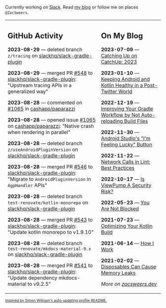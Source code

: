 Currently working on [Slack](https://slack.com/). Read [my blog](https://zacsweers.dev/) or follow me on places `@ZacSweers`.

<table><tr><td valign="top" width="60%">

## GitHub Activity
<!-- githubActivity starts -->
**2023-08-29** — deleted branch `z/tracing` on [slackhq/slack-gradle-plugin](https://github.com/slackhq/slack-gradle-plugin)

**2023-08-29** — merged PR [#548](https://github.com/slackhq/slack-gradle-plugin/pull/548) to [slackhq/slack-gradle-plugin](https://github.com/slackhq/slack-gradle-plugin): "Upstream tracing APIs in a generalized way"

**2023-08-28** — commented on [#1065](https://github.com/cashapp/paparazzi/issues/1065#issuecomment-1696676825) in [cashapp/paparazzi](https://github.com/cashapp/paparazzi)

**2023-08-28** — opened issue [#1065](https://github.com/cashapp/paparazzi/issues/1065) on [cashapp/paparazzi](https://github.com/cashapp/paparazzi): "Native crash when rendering in parallel"

**2023-08-28** — deleted branch `z/useAndroidPluginVersion` on [slackhq/slack-gradle-plugin](https://github.com/slackhq/slack-gradle-plugin)

**2023-08-28** — merged PR [#546](https://github.com/slackhq/slack-gradle-plugin/pull/546) to [slackhq/slack-gradle-plugin](https://github.com/slackhq/slack-gradle-plugin): "Migrate to `AndroidPluginVersion` in `AgpHandler` APIs"

**2023-08-28** — deleted branch `test-renovate/kotlin-monorepo` on [slackhq/slack-gradle-plugin](https://github.com/slackhq/slack-gradle-plugin)

**2023-08-28** — merged PR [#543](https://github.com/slackhq/slack-gradle-plugin/pull/543) to [slackhq/slack-gradle-plugin](https://github.com/slackhq/slack-gradle-plugin): "Update kotlin monorepo to v1.9.10"

**2023-08-28** — deleted branch `test-renovate/mkdocs-material-9.x` on [slackhq/slack-gradle-plugin](https://github.com/slackhq/slack-gradle-plugin)

**2023-08-28** — merged PR [#541](https://github.com/slackhq/slack-gradle-plugin/pull/541) to [slackhq/slack-gradle-plugin](https://github.com/slackhq/slack-gradle-plugin): "Update dependency mkdocs-material to v9.2.5"
<!-- githubActivity ends -->
</td><td valign="top" width="40%">

## On My Blog
<!-- blog starts -->
**2023-07-09** — [Catching Up on CatchUp: 2023](https://www.zacsweers.dev/catching-up-on-catchup-2023/)

**2023-01-10** — [Keeping Android and Kotlin Healthy in a Post-Twitter World](https://www.zacsweers.dev/keeping-android-healthy/)

**2022-12-19** — [Improving Your Gradle Workflow by Not Auto-reloading Build Files](https://www.zacsweers.dev/improving-your-workflow-by-not-auto-reloading-build-files/)

**2022-11-30** — [Android Studio's "I'm Feeling Lucky" Button](https://www.zacsweers.dev/android-studios-im-feeling-lucky-button/)

**2022-11-22** — [Network Calls in Lint: Best Practices](https://www.zacsweers.dev/network-calls-in-lint-best-practices/)

**2022-10-17** — [Is ViewPump A Security Risk?](https://www.zacsweers.dev/is-viewpump-a-security-risk/)

**2022-05-23** — [You Are Not Blocked](https://www.zacsweers.dev/you-are-not-blocked/)

**2021-07-23** — [Optimizing Your Kotlin Build](https://www.zacsweers.dev/optimizing-your-kotlin-build/)

**2021-06-14** — [How I Work](https://www.zacsweers.dev/how-i-work/)

**2021-02-02** — [Disposables Can Cause Memory Leaks](https://www.zacsweers.dev/disposables-can-cause-memory-leaks/)
<!-- blog ends -->
_More on [zacsweers.dev](https://zacsweers.dev/)_
</td></tr></table>

<sub><a href="https://simonwillison.net/2020/Jul/10/self-updating-profile-readme/">Inspired by Simon Willison's auto-updating profile README.</a></sub>